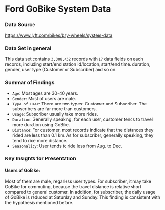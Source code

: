 # Ford GoBike System Data

### Data Source
https://www.lyft.com/bikes/bay-wheels/system-data

### Data Set in general
This data set contains `3,308,432` records with `17` data fields on each records, including start/end station id/location, start/end time. duration, gender, user type (Customer or Subscriber) and so on.

### Summar of Findings
* `Age`: Most ages are 30-40 years.
* `Gender`: Most of users are male.
* `Type of User`: There are two types: Customer and Subscriber. The subscribers are far more than customers.
* `Usage`: Subscriber usually take more rides.
* `Duration`: Generally speaking, for each user, customer tends to travel more duration using GoBike.
* `Distance`: For customer, most records indicate that the distances they rided are less than 0.1 km. As for subscriber, generally speaking, they tend to ride more distance.
* `Seasonality`: User tends to ride less from Aug. to Dec.


### Key Insights for Presentation
#### Users of GoBike:
Most of them are male, regarless user types. For subscriber, it may take GoBike for commuting, because the travel distance is relative short compared to general customer. In addition, for subscriber, the daily usage of GoBike is reduced at Saturday and Sunday. This finding is consistent with the hypothesis mentioned before.
